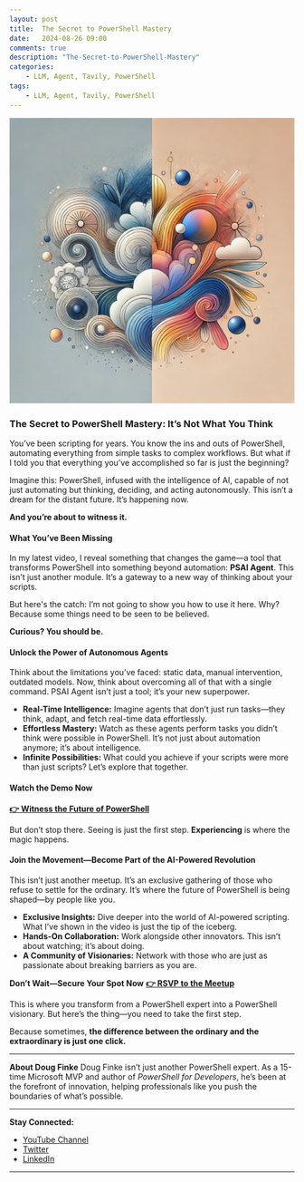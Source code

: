 ```yaml
---
layout: post
title:  The Secret to PowerShell Mastery
date:   2024-08-26 09:00
comments: true
description: "The-Secret-to-PowerShell-Mastery"
categories:
    - LLM, Agent, Tavily, PowerShell
tags:
    - LLM, Agent, Tavily, PowerShell
---
```


![alt text](/images/posts/The-Secret-to-PowerShell-Mastery.png)

### **The Secret to PowerShell Mastery: It’s Not What You Think**

You’ve been scripting for years. You know the ins and outs of PowerShell, automating everything from simple tasks to complex workflows. But what if I told you that everything you’ve accomplished so far is just the beginning?

Imagine this: PowerShell, infused with the intelligence of AI, capable of not just automating but thinking, deciding, and acting autonomously. This isn’t a dream for the distant future. It’s happening now.

**And you’re about to witness it.**

#### **What You’ve Been Missing**

In my latest video, I reveal something that changes the game—a tool that transforms PowerShell into something beyond automation: **PSAI Agent**. This isn’t just another module. It’s a gateway to a new way of thinking about your scripts.

But here's the catch: I’m not going to show you how to use it here. Why? Because some things need to be seen to be believed.

**Curious? You should be.**

#### **Unlock the Power of Autonomous Agents**

Think about the limitations you’ve faced: static data, manual intervention, outdated models. Now, think about overcoming all of that with a single command. PSAI Agent isn’t just a tool; it’s your new superpower.

- **Real-Time Intelligence:** Imagine agents that don’t just run tasks—they think, adapt, and fetch real-time data effortlessly.
- **Effortless Mastery:** Watch as these agents perform tasks you didn’t think were possible in PowerShell. It’s not just about automation anymore; it’s about intelligence.
- **Infinite Possibilities:** What could you achieve if your scripts were more than just scripts? Let’s explore that together.

#### **Watch the Demo Now**
[**👉 Witness the Future of PowerShell**](https://youtu.be/Oluxxm5Px4Y)

But don’t stop there. Seeing is just the first step. **Experiencing** is where the magic happens.

#### **Join the Movement—Become Part of the AI-Powered Revolution**

This isn’t just another meetup. It’s an exclusive gathering of those who refuse to settle for the ordinary. It’s where the future of PowerShell is being shaped—by people like you.

- **Exclusive Insights:** Dive deeper into the world of AI-powered scripting. What I’ve shown in the video is just the tip of the iceberg.
- **Hands-On Collaboration:** Work alongside other innovators. This isn’t about watching; it’s about doing.
- **A Community of Visionaries:** Network with those who are just as passionate about breaking barriers as you are.

**Don’t Wait—Secure Your Spot Now**
[**👉 RSVP to the Meetup**](https://www.meetup.com/nycpowershellmeetup/events/303036413/)

This is where you transform from a PowerShell expert into a PowerShell visionary. But here’s the thing—you need to take the first step.

Because sometimes, **the difference between the ordinary and the extraordinary is just one click.**

---

**About Doug Finke**
Doug Finke isn’t just another PowerShell expert. As a 15-time Microsoft MVP and author of *PowerShell for Developers*, he’s been at the forefront of innovation, helping professionals like you push the boundaries of what’s possible.

---

**Stay Connected:**
- [YouTube Channel](https://www.youtube.com/@dougfinke)
- [Twitter](https://x.com/dfinke)
- [LinkedIn](https://www.linkedin.com/in/douglasfinke/)

---

<!-- This version leverages curiosity, emotional engagement, and a subtle call to action, all while holding back just enough information to make the reader eager to click through and RSVP. It’s about building anticipation and creating a memorable impression, much like Carmen Simon’s style encourages. -->